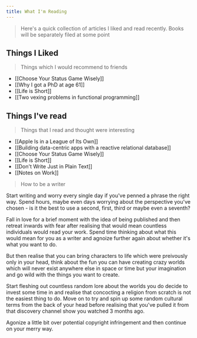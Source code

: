 ```yaml
---
title: What I'm Reading
---
```


> Here's a quick collection of articles I liked and read recently. Books will be separately filed at some point

## Things I Liked
> Things which I would recommend to friends

- [[Choose Your Status Game Wisely]]
- [[Why I got a PhD at age 61]]
- [[Life is Short]]
- [[Two vexing problems in functional programming]]



## Things I've read
> Things that I read and thought were interesting


- [[Apple Is in a League of Its Own]]
- [[Building data-centric apps with a reactive relational database]]
- [[Choose Your Status Game Wisely]]
- [[Life is Short]]
- [[Don't Write Just in Plain Text]]
- [[Notes on Work]]



> How to be a writer

Start writing and worry every single day if you've penned a phrase the right way. Spend hours, maybe even days worrying about the perspective you've chosen - is it the best to use a second, first, third or maybe even a seventh? 

Fall in love for a brief moment with the idea of being published and then retreat inwards with fear after realising that would mean countless individuals would read your work. Spend time thinking about what this would mean for you as a writer and agnoize further again about whether it's what you want to do.

But then realise that you can bring characters to life which were preivously only in your head, think about the fun you can have creating crazy worlds which will never exist anywhere else in space or time but your imagination and go wild with the things you want to create.

Start fleshing out countless random lore about the worlds you do decide to invest some time in and realise that concocting a religion from scratch is not the easiest thing to do. Move on to try and spin up some random cultural terms from the back of your head before realising that you've pulled it from that discovery channel show you watched 3 months ago.

Agonize a little bit over potential copyright infringement and then continue on your merry way. 
